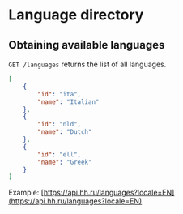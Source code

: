 # Language directory


## Obtaining available languages

`GET /languages` returns the list of all languages.

```json
[
    {
        "id": "ita",
        "name": "Italian"
    },
    {
        "id": "nld",
        "name": "Dutch"
    },
    {
        "id": "ell",
        "name": "Greek"
    }
]
```

Example: [https://api.hh.ru/languages?locale=EN](https://api.hh.ru/languages?locale=EN)
